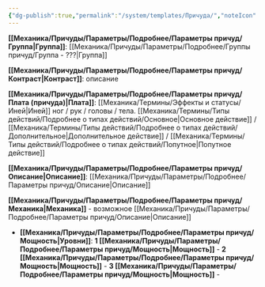 ```yaml
---
{"dg-publish":true,"permalink":"/system/templates/Причуда/","noteIcon":"","created":"2025-09-11T18:52:07.099+03:00","updated":"2025-09-11T14:07:31.165+03:00"}
---
```



**[[Механика/Причуды/Параметры/Подробнее/Параметры причуд/Группа\|Группа]]**: [[Механика/Причуды/Параметры/Подробнее/Группы причуд/Группа - ???\|Группа]] 

**[[Механика/Причуды/Параметры/Подробнее/Параметры причуд/Контраст\|Контраст]]**: описание

**[[Механика/Причуды/Параметры/Подробнее/Параметры причуд/Плата (причуда)\|Плата]]**: [[Механика/Термины/Эффекты и статусы/Иней\|Иней]] ног / рук / головы / тела. [[Механика/Термины/Типы действий/Подробнее о типах действий/Основное\|Основное действие]] / [[Механика/Термины/Типы действий/Подробнее о типах действий/Дополнительное\|Дополнительное действие]] / [[Механика/Термины/Типы действий/Подробнее о типах действий/Попутное\|Попутное действие]]

**[[Механика/Причуды/Параметры/Подробнее/Параметры причуд/Описание\|Описание]]**: [[Механика/Причуды/Параметры/Подробнее/Параметры причуд/Описание\|Описание]]

**[[Механика/Причуды/Параметры/Подробнее/Параметры причуд/Механика\|Механика]]** - возможное [[Механика/Причуды/Параметры/Подробнее/Параметры причуд/Описание\|Описание]]


- **[[Механика/Причуды/Параметры/Подробнее/Параметры причуд/Мощность\|Уровни]]**:
**1 [[Механика/Причуды/Параметры/Подробнее/Параметры причуд/Мощность\|Мощность]]** - 
**2 [[Механика/Причуды/Параметры/Подробнее/Параметры причуд/Мощность\|Мощность]]** - 
**3 [[Механика/Причуды/Параметры/Подробнее/Параметры причуд/Мощность\|Мощность]]** - 